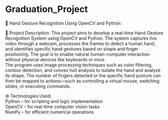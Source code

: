 # Graduation_Project

📌 Hand Gesture Recognition Using OpenCV and Python:

📄 Project Description:
This project aims to develop a real-time Hand Gesture Recognition System using OpenCV and Python. The system captures live video through a webcam, processes the frames to detect a human hand, and identifies specific hand gestures based on shape and finger positioning. The goal is to enable natural human-computer interaction without physical devices like keyboards or mice.                     
The program uses image processing techniques such as color filtering, contour detection, and convex hull analysis to isolate the hand and analyze its shape. The number of fingers detected or the specific hand posture can then be mapped to actions—such as controlling a virtual mouse, switching slides, or executing commands.

⚙️ Technologies Used:                                                                                                                                                                                
Python – for scripting and logic implementation                                                                                                                                                      
OpenCV – for real-time computer vision tasks                                                                                                                                                          
NumPy – for efficient numerical operations                                                                                                                                                            

